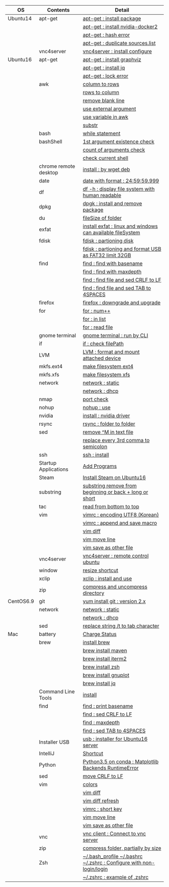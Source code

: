 | OS | Contents | Detail |
|---|---|---|
| Ubuntu14 | apt-get | [apt-get : install package](01_Ubuntu/01_14.04/01_apt-get/01_apt-get_install.md) |
| | | [apt-get : install nvidia-docker2](01_Ubuntu/01_14.04/01_apt-get/02_install_nvidia_docker_v2.md) |
| | | [apt-get : hash error](01_Ubuntu/01_14.04/01_apt-get/03_apt-get_update_hash_sum_error.md) |
| | | [apt-get : duplicate sources.list](01_Ubuntu/01_14.04/01_apt-get/04_apt-get_Duplicate_sources.list.md) |
| | vnc4server | [vnc4server : install configure](01_Ubuntu/01_14.04/02_vnc4server/01_install_config_vnc4server.md) |
| Ubuntu16 | apt-get | [apt-get : install graphviz](01_Ubuntu/02_16/01_apt-get/01_apt-get_install_graphviz_with_python3.5.md) |
| | | [apt-get : install jq](01_Ubuntu/02_16/01_apt-get/02_apt-get_install_jq.md) |
| | | [apt-get : lock error](01_Ubuntu/02_16/01_apt-get/03_apt-get_lock_error.md) |
| | awk | [column to rows](01_Ubuntu/02_16/02_awk/01_awk_column_to_rows.md) | 
| | | [rows to column](01_Ubuntu/02_16/02_awk/02_awk_rows_to_column.md) |
| | | [remove blank line](01_Ubuntu/02_16/02_awk/03_awk_remove_blank_line.md) |
| | | [use external argument](01_Ubuntu/02_16/02_awk/04_awk_use_external_argument.md) |
| | | [use variable in awk](01_Ubuntu/02_16/02_awk/05_awk_use_variable.md) |
| | | [substr](01_Ubuntu/02_16/02_awk/06_awk_substr.md) |
| | bash | [while statement](01_Ubuntu/02_16/03_bash/01_While_Statement.md) |
| | bashShell | [1st argument existence check](01_Ubuntu/02_16/04_bashShell_script/01_if_condition_1st_argument_existence_check.md) |
| | | [count of arguments check](01_Ubuntu/02_16/04_bashShell_script/02_if_condition_count_of_arguments_check.md) |
| | | [check current shell](01_Ubuntu/02_16/04_bashShell_script/03_check_current_shell.md) |
| | chrome remote desktop | [install : by wget deb](01_Ubuntu/02_16/05_chrome_remote_desktop/01_install_chrome_remote_desktop.md) |
| | date | [date with format : 24:59:59.999](01_Ubuntu/02_16/06_date/01_date_with_hour_min_sec_nano.md) |
| | df | [df -h : display file system with human readable](01_Ubuntu/02_16/07_df/01_df_with_human_readerble.md) |
| | dpkg | [dpgk : install and remove package](01_Ubuntu/02_16/08_dpkg/01_dpkg_install_remove_package.md) |
| | du | [fileSize of folder](01_Ubuntu/02_16/09_du/01_du_file_size_of_folder.md) |
| | exfat | [install exfat : linux and windows can available fileSystem](01_Ubuntu/02_16/10_exfat/01_install_exfat_on_ubuntu16.md) |
| | fdisk | [fdisk : partioning disk](01_Ubuntu/02_16/11_fdisk/01_fdisk_partioning_disk.md) |
| | | [fdisk : partioning and format USB as FAT32 limit 32GB](01_Ubuntu/02_16/11_fdisk/02_format_USB_as_FAT32.md) |
| | find | [find : find with basename](01_Ubuntu/02_16/12_find/01_find_with_basename.md) |
| | | [find : find with maxdepth](01_Ubuntu/02_16/12_find/02_find_with_maxdepth.md) |
| | | [find : find file and sed CRLF to LF](01_Ubuntu/02_16/12_find/03_find_and_sed_move_CRLF_to_LF.md) |
| | | [find : find file and sed TAB to 4SPACES](01_Ubuntu/02_16/12_find/04_find_and_sed_move_TAB_to_4SPACES.md) |
| | firefox | [firefox : downgrade and upgrade](01_Ubuntu/02_16/13_firefox/01_firefox_downgrade_57_to_45.md) |
| | for | [for : num++](01_Ubuntu/02_16/14_for_statement/01_for_num++.md) |
| | | [for : in list](01_Ubuntu/02_16/14_for_statement/02_for_in_list.md) |
| | | [for : read file](01_Ubuntu/02_16/14_for_statement/03_for_read_file.md) |
| | gnome terminal | [gnome terminal : run by CLI](01_Ubuntu/02_16/15_gnome_terminal/01_run_gnome_terminal_by_CLI.md) |
| | if | [if : check filePath](01_Ubuntu/02_16/16_if/01_if_check_filePath.md) |
| | LVM | [LVM : format and mount attached device](01_Ubuntu/02_16/17_LVM/01_LVM_on_attached_device.md) |
| | mkfs.ext4 | [make filesystem ext4](01_Ubuntu/02_16/18_mkfs.ext4/01_mkfs.ext4_device.md) |
| | mkfs.xfs | [make filesystem xfs](01_Ubuntu/02_16/19_mkfs.xfs/01_mkfs.xfs_device.md) |
| | network | [network : static](01_Ubuntu/02_16/20_network/01_static/01_configure_static.md) |
| | | [network : dhcp](01_Ubuntu/02_16/20_network/01_static/01_configure_static.md) |
| | nmap | [port check](01_Ubuntu/02_16/21_nmap/01_install_use_nmap.md) |
| | nohup | [nohup : use](01_Ubuntu/02_16/22_nohup/01_use_nohup.md) |
| | nvidia | [install : nvidia driver](01_Ubuntu/02_16/23_nvidia/01_install_nvidia_driver.md) |
| | rsync | [rsync : folder to folder](01_Ubuntu/02_16/24_rsync/01_rsync_folder_to_folder.md) |
| | sed | [remove \^M in text file](01_Ubuntu/02_16/25_sed/01_remove_^M_with_sed.md) | 
| | | [replace every 3rd comma to semicolon](01_Ubuntu/02_16/25_sed/02_replace_every_3rd_comma_to_semicolon.md) |
| | ssh | [ssh : install](01_Ubuntu/02_16/26_ssh/01_install_ssh.md) | 
| | Startup Applications | [Add Programs](01_Ubuntu/02_16/27_Startup_Applications/01_add_programs.md) |
| | Steam | [Install Steam on Ubuntu16](01_Ubuntu/02_16/28_Steam/01_install_Steam_on_ubuntu16.md) |
| | substring | [substring remove from beginning or back + long or short](01_Ubuntu/02_16/29_substring/01_substring_remove.md) |
| | tac | [read from bottom to top](01_Ubuntu/02_16/30_tac/01_tac.md) |
| | vim | [vimrc : encoding UTF8 (Korean)](01_Ubuntu/02_16/31_vim/01_vimrc_encoding_korean.md) |
| | | [vimrc : append and save macro](01_Ubuntu/02_16/31_vim/02_vimrc_append_save_macro.md) |
| | | [vim diff](01_Ubuntu/02_16/31_vim/03_vim_diff.md) | 
| | | [vim move line](01_Ubuntu/02_16/31_vim/04_vim_move_line.md) | 
| | | [vim save as other file](01_Ubuntu/02_16/31_vim/05_vim_save_as_other_File.md) | 
| | vnc4server | [vnc4server : remote control ubuntu](01_Ubuntu/02_16/32_vnc4server/01_install_config_vnc4server.md) |
| | window | [resize shortcut](01_Ubuntu/02_16/33_window/01_resize_window.md) |
| | xclip | [xclip : install and use](01_Ubuntu/02_16/34_xclip/01_install_and_use_xclip.md) |
| | zip | [compress and uncompress directory](01_Ubuntu/02_16/35_zip/01_zip_directory.md) | 
| CentOS6.9 | git | [yum install git : version 2.x](02_CentOS/01_6.9/01_git/01_yum_install_git.md) |
| | network | [network : static](02_CentOS/01_6.9/02_network/01_static.md) |
| | | [network : dhcp](02_CentOS/01_6.9/02_network/02_dhcp.md) |
| | sed | [replace string /t to tab character](02_CentOS/01_6.9/03_sed/01_sed_string_replace.md) |
| Mac | battery | [Charge Status](03_Mac/01_Battery/01_Charge_Status.md) |
| | brew | [install brew](03_Mac/02_brew/01_install_brew.md) |
| | | [brew install maven](03_Mac/02_brew/02_brew_install_mavern.md) |
| | | [brew install iterm2](03_Mac/02_brew/03_brew_install_iterm2.md) |
| | | [brew install zsh](03_Mac/02_brew/04_brew_install_zsh.md) |
| | | [brew install gnuplot](03_Mac/02_brew/05_brew_install_gnuplot.md) |
| | | [brew install jq](03_Mac/02_brew/06_brew_install_jq.md) |
| | Command Line Tools | [install](03_Mac/03_Command_Line_Tools/01_install_Command_Line_Tools.md) |
| | find | [find : print basename](03_Mac/04_find/01_find_with_basename.md) |
| | | [find : sed CRLF to LF](03_Mac/04_find/03_find_and_sed_move_CRLF_to_LF.md) |
| | | [find : maxdepth](03_Mac/04_find/02_find_with_maxdepth.md) |
| | | [find : sed TAB to 4SPACES](03_Mac/04_find/04_find_and_sed_move_TAB_to_4SPACES.md) |
| | Installer USB | [usb : installer for Ubuntu16 server](03_Mac/05_installer_usb/01_create_installer_usb_for_ubuntu16_server.md) |
| | IntelliJ | [Shortcut](03_Mac/06_IntelliJ/01_Shortcuts.md) |
| | Python | [Python3.5 on conda : Matplotlib Backends RuntimeError](03_Mac/07_Python/01_with_Conda/01_Matplotlib_backends_RuntimeError.md) |
| | sed | [move CRLF to LF](03_Mac/08_sed/01_sed_remove_CRLF_to_LF.md) |
| | vim | [colors](03_Mac/09_vim/01_vimrc_configure.md) |
| | | [vim diff](03_Mac/09_vim/02_vim_diff.md) |
| | | [vim diff refresh](03_Mac/09_vim/03_vim_diff_refresh.md) |
| | | [vimrc : short key](03_Mac/09_vim/04_vimrc.md) |
| | | [vim move line](03_Mac/09_vim/05_vim_move_line.md) |
| | | [vim save as other file](03_Mac/09_vim/06_vim_save_as_other_File.md) |
| | vnc | [vnc client : Connect to vnc server](03_Mac/10_vnc_client/01_use_vnc_client.md) |
| | zip | [compress folder, partially by size](03_Mac/11_zip/01_use_zip.md) |
| | Zsh | [~/.bash_profile ~/.bashrc ~/.zshrc : Configure with non-login/login](03_Mac/12_zsh/01_explain_of_bash_profile_bashrc_zshrc.md) |
| | | [~/.zshrc : example of .zshrc](03_Mac/12_zsh/02_example_of_zshrc.md) |
